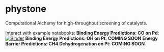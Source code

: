# phystone
Computational Alchemy for high-throughput screening of catalysts.

Interact with example notebooks:
**Binding Energy Predictions: CO on Pd**: [![Binder](http://mybinder.org/badge_logo.svg)](https://mybinder.org/v2/gh/chaszg/phystone/master?filepath=%2Fexample-notebooks%2Fbinding_energy%2FCO-Pd%2Fcomp_alchemy_binding_energies_co_pd.ipynb)
**Binding Energy Predictions: OH on Pt**: **COMING SOON**
**Energy Barrier Predictions: CH4 Dehydrogenation on Pt**: **COMING SOON**
